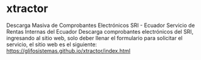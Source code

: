 # xtractor
Descarga Masiva de Comprobantes Electrónicos SRI - Ecuador
Servicio de Rentas Internas del Ecuador
Descarga comprobantes electrónicos del SRI, ingresando al sitio web, solo deber llenar el formulario para solicitar el servicio, el sitio web es el siguiente:
https://glifosistemas.github.io/xtractor/index.html